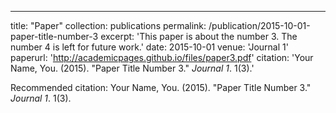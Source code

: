 ---
title: "Paper"
collection: publications
permalink: /publication/2015-10-01-paper-title-number-3
excerpt: 'This paper is about the number 3. The number 4 is left for future work.'
date: 2015-10-01
venue: 'Journal 1'
paperurl: 'http://academicpages.github.io/files/paper3.pdf'
citation: 'Your Name, You. (2015). &quot;Paper Title Number 3.&quot; <i>Journal 1</i>. 1(3).'

<!-- ---
This paper is about the number 3. The number 4 is left for future work.

[Download paper here](http://academicpages.github.io/files/paper3.pdf) -->

Recommended citation: Your Name, You. (2015). "Paper Title Number 3." <i>Journal 1</i>. 1(3).